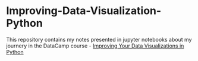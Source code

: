 # Improving-Data-Visualization-Python
This repository contains my notes presented in jupyter notebooks about my journery in the DataCamp course - [Improving Your Data Visualizations in Python](https://app.datacamp.com/learn/courses/improving-your-data-visualizations-in-python)
